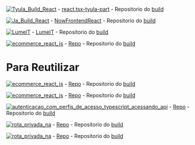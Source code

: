 

[![Tyula_Build_React](https://img.shields.io/badge/Tyula_Build_React-blue?style=for-the-badge)](https://662809504b7087007b279312--shimmering-arithmetic-ae63ed.netlify.app/) -  [react.tsx-tyula-part](https://github.com/Catson28/react.tsx-tyula-part) - Repositorio do [build](https://github.com/Catson28/Netlify_Tyula-salon_frontend)


[![Ja_Build_React](https://img.shields.io/badge/Ja_Build_React-red?style=for-the-badge)](https://jasoftware.netlify.app/) -  [NowFrontendReact](https://github.com/Catson28/NowFrontendReact) - Repositorio do [build](https://github.com/Catson28/BuildedNowFrontendReact)


[![LumeIT](https://img.shields.io/badge/LumeIT-magenta?style=for-the-badge)](https://lumeit.netlify.app/) -  [LumeIT](https://github.com/Catson28/LumeIT) - Repositorio do [build](https://github.com/Catson28/Build-LumeIT)


[![ecommerce_react_js](https://img.shields.io/badge/ecommerce_react_js-yellow?style=for-the-badge)](https://lumeit.netlify.app/) -  [Repo](https://github.com/Catson28/ecommerce-react-js) - Repositorio do [build]()


# Para Reutilizar

[![ecommerce_react_js](https://img.shields.io/badge/rota_privada_na-autenticacao_typescript-navi?style=for-the-badge)](https://github.com/Catson28/react-typescript-privatedroute-login) -  [Repo](https://github.com/Catson28/react-typescript-privatedroute-login) - Repositorio do [build]()

[![ecommerce_react_js](https://img.shields.io/badge/autenticacao_basica_com_typescript_acessando_api-green?style=for-the-badge)](https://github.com/Catson28/react_typescript_login) -  [Repo](https://github.com/Catson28/react_typescript_login) - Repositorio do [build]()


[![autenticacao_com_perfis_de_acesso_typescript_acessando_api](https://img.shields.io/badge/autenticacao_com_perfis_de_acesso_typescript_acessando_api-maroon?style=for-the-badge)](https://github.com/Catson28/react_typescript_auth_roles) -  [Repo](https://github.com/Catson28/react_typescript_auth_roles) - Repositorio do [build]()


[![rota_privada_na](https://img.shields.io/badge/rota_privada_na-autenticacao_javacript-gold?style=for-the-badge)](https://github.com/Catson28/react_javacript_login) -  [Repo](https://github.com/Catson28/react_javacript_login) - Repositorio do [build]()


[![rota_privada_na](https://img.shields.io/badge/crud_react_context_api_javascript-cyan?style=for-the-badge)](https://github.com/Catson28/crud-react-context_api) -  [Repo](https://github.com/Catson28/crud-react-context_api) - Repositorio do [build]()